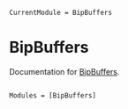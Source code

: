 ```@meta
CurrentModule = BipBuffers
```

# BipBuffers

Documentation for [BipBuffers](https://github.com/kiranshila/BipBuffers.jl).

```@index
```

```@autodocs
Modules = [BipBuffers]
```
